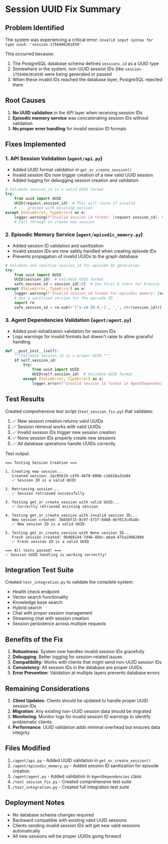 # Session UUID Fix Summary

## Problem Identified
The system was experiencing a critical error: `invalid input syntax for type uuid: 'session-1756406301659'`

This occurred because:
1. The PostgreSQL database schema defines `sessions.id` as a UUID type
2. Somewhere in the system, non-UUID session IDs (like `session-1756406301659`) were being generated or passed
3. When these invalid IDs reached the database layer, PostgreSQL rejected them

## Root Causes
1. **No UUID validation** in the API layer when receiving session IDs
2. **Episodic memory service** was concatenating session IDs without validation
3. **No proper error handling** for invalid session ID formats

## Fixes Implemented

### 1. API Session Validation (`agent/api.py`)
- Added UUID format validation in `get_or_create_session()`
- Invalid session IDs now trigger creation of a new valid UUID session
- Added logging for debugging session creation and validation

```python
# Validate session_id is a valid UUID format
try:
    from uuid import UUID
    UUID(request.session_id)  # This will raise if invalid
    # ... proceed with existing session
except (ValueError, TypeError) as e:
    logger.warning(f"Invalid session_id format: {request.session_id}. Creating new session.")
    # Fall through to create new session
```

### 2. Episodic Memory Service (`agent/episodic_memory.py`)
- Added session ID validation and sanitization
- Invalid session IDs are now safely handled when creating episode IDs
- Prevents propagation of invalid UUIDs to the graph database

```python
# Validate and sanitize session_id for episode ID generation
try:
    from uuid import UUID
    UUID(session_id)  # Validate UUID format
    safe_session_id = session_id[:8]  # Use first 8 chars for brevity
except (ValueError, TypeError) as e:
    logger.warning(f"Invalid session_id format for episodic memory: {session_id}")
    # Use a sanitized version for the episode ID
    import re
    safe_session_id = re.sub(r'[^a-zA-Z0-9_-]', '_', str(session_id))[:20]
```

### 3. Agent Dependencies Validation (`agent/agent.py`)
- Added post-initialization validation for session IDs
- Logs warnings for invalid formats but doesn't raise to allow graceful handling

```python
def __post_init__(self):
    """Validate session_id is a proper UUID."""
    if self.session_id:
        try:
            from uuid import UUID
            UUID(self.session_id)  # Validate UUID format
        except (ValueError, TypeError) as e:
            logger.error(f"Invalid session_id format in AgentDependencies: {self.session_id}")
```

## Test Results

Created comprehensive test script (`test_session_fix.py`) that validates:
1. ✅ New session creation returns valid UUIDs
2. ✅ Session retrieval works with valid UUIDs
3. ✅ Invalid session IDs trigger new session creation
4. ✅ None session IDs properly create new sessions
5. ✅ All database operations handle UUIDs correctly

Test output:
```
=== Testing Session Creation ===

1. Creating new session...
   Created session: 2ac05619-c4f6-4870-8906-c16816a32e84
   ✅ Session ID is a valid UUID

2. Retrieving session...
   ✅ Session retrieved successfully

3. Testing get_or_create_session with valid UUID...
   ✅ Correctly retrieved existing session

4. Testing get_or_create_session with invalid session ID...
   New session created: 3bb56f15-8c97-471f-84b8-de7013cd5a8c
   ✅ New session ID is a valid UUID

5. Testing get_or_create_session with None session ID...
   Fresh session created: 9bd68144-7d46-4bbc-a6ad-475a1998289b
   ✅ Fresh session ID is a valid UUID

=== All tests passed! ===
✅ Session UUID handling is working correctly!
```

## Integration Test Suite

Created `test_integration.py` to validate the complete system:
- Health check endpoint
- Vector search functionality
- Knowledge base search
- Hybrid search
- Chat with proper session management
- Streaming chat with session creation
- Session persistence across multiple requests

## Benefits of the Fix

1. **Robustness**: System now handles invalid session IDs gracefully
2. **Debugging**: Better logging for session-related issues
3. **Compatibility**: Works with clients that might send non-UUID session IDs
4. **Consistency**: All session IDs in the database are proper UUIDs
5. **Error Prevention**: Validation at multiple layers prevents database errors

## Remaining Considerations

1. **Client Updates**: Clients should be updated to handle proper UUID session IDs
2. **Migration**: Any existing non-UUID session data should be migrated
3. **Monitoring**: Monitor logs for invalid session ID warnings to identify problematic clients
4. **Performance**: UUID validation adds minimal overhead but ensures data integrity

## Files Modified

1. `/agent/api.py` - Added UUID validation in `get_or_create_session()`
2. `/agent/episodic_memory.py` - Added session ID sanitization for episode creation
3. `/agent/agent.py` - Added validation in `AgentDependencies` class
4. `/test_session_fix.py` - Created comprehensive test suite
5. `/test_integration.py` - Created full integration test suite

## Deployment Notes

- No database schema changes required
- Backward compatible with existing valid UUID sessions
- Clients sending invalid session IDs will get new valid sessions automatically
- All new sessions will be proper UUIDs going forward